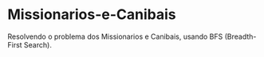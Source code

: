 # Missionarios-e-Canibais
Resolvendo o problema dos Missionarios e Canibais, usando BFS (Breadth-First Search). 
